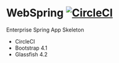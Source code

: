 # WebSpring [![CircleCI](https://circleci.com/gh/ttimot24/WebSpring.svg?style=svg)](https://circleci.com/gh/ttimot24/WebSpring)
Enterprise Spring App Skeleton

 - CircleCI
 - Bootstrap 4.1
 - Glassfish 4.2
